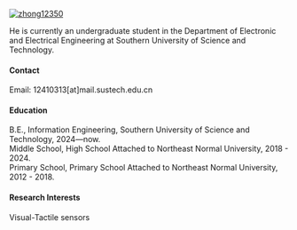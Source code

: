 

[![zhong12350](https://img.shields.io/badge/zhong12350-github-blue?logo=github)](https://zhong12350.github.io/)

He is currently an undergraduate student in the Department of Electronic and Electrical Engineering at Southern University of Science and Technology.

####  Contact

Email: 12410313[at]mail.sustech.edu.cn

#### Education
B.E., Information Engineering, Southern University of Science and Technology, 2024—now.<br>
Middle School, High School Attached to Northeast Normal University, 2018 - 2024.<br>
Primary School, Primary School Attached to Northeast Normal University, 2012 - 2018.


#### Research Interests
Visual-Tactile sensors

